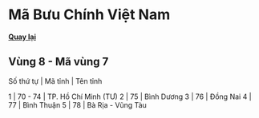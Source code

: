# Mã Bưu Chính Việt Nam

**[Quay lại](https://khangshirokuma.github.io/MaBuuChinhVietNam/Danh_Sách/Mã_Tỉnh/Theo_Mã_Vùng/)**

## Vùng 8 - Mã vùng 7
  
Số thứ tự | Mã tỉnh | Tên tỉnh

1 | 70 - 74 | TP. Hồ Chí Minh (TƯ)
2 | 75 | Bình Dương
3 | 76 | Đồng Nai
4 | 77 | Bình Thuận
5 | 78 | Bà Rịa - Vũng Tàu

